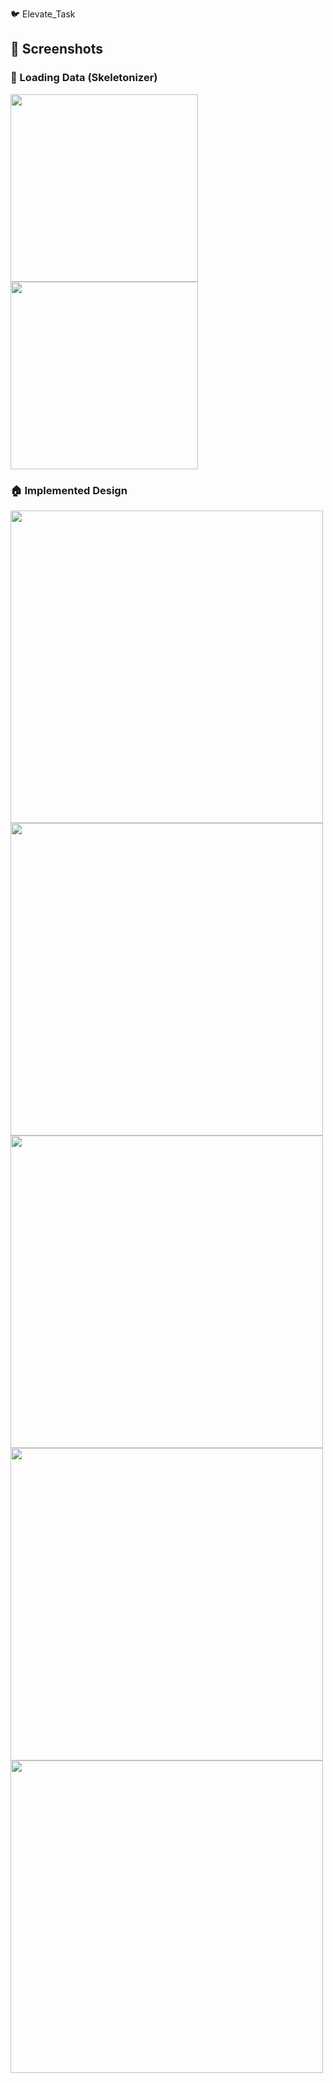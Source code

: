 🐦 Elevate_Task


## 📸 Screenshots

### 🔄 Loading Data (Skeletonizer)
<img width="300" src="https://github.com/user-attachments/assets/fc2f2f6e-f190-4727-8a16-17a8c616d6e2" />
<img width="300" src="https://github.com/user-attachments/assets/48fef3ca-7be7-4aae-8478-8d900263b936" />

### 🏠 Implemented Design
<img width="500" src="https://github.com/user-attachments/assets/4410109e-d2c3-4d8d-b4ed-875111e39a6b" />
<img width="500" src="https://github.com/user-attachments/assets/1cd94969-44b0-4373-aa73-e96edc42b74e" />
<img width="500" src="https://github.com/user-attachments/assets/38369184-589a-45a9-851e-6ad30360e260" />
<img width="500" src="https://github.com/user-attachments/assets/bb12f30e-74d4-4622-9c3e-0bb760876b91" />
<img width="500" src="https://github.com/user-attachments/assets/a3df2531-3920-4928-a4e7-73c125e62fd2" />

